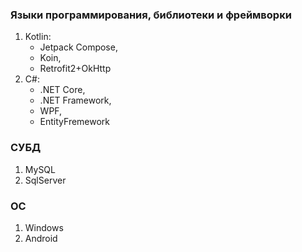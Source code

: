 ### Языки программирования, библиотеки и фреймворки
1. Kotlin:
   - Jetpack Compose,
   - Koin,
   - Retrofit2+OkHttp
2. C#:
   - .NET Core,
   - .NET Framework,
   - WPF,
   - EntityFremework

### СУБД
1. MySQL
2. SqlServer

### OC
1. Windows
2. Android
